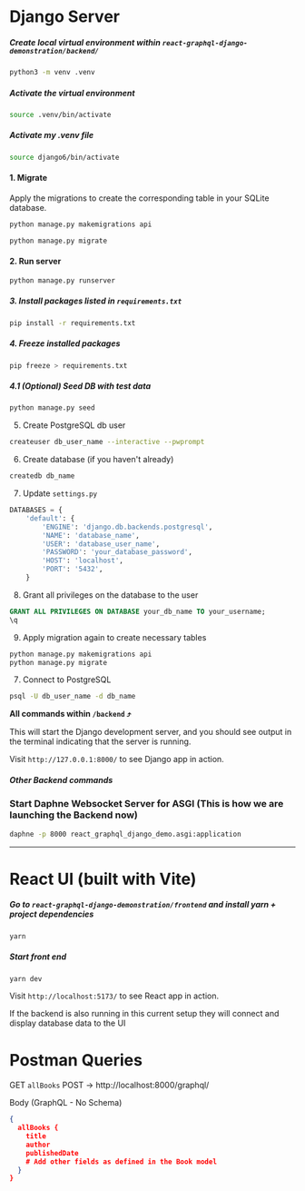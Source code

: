 # Django Server

##### Create local virtual environment within `react-graphql-django-demonstration/backend/`

```bash
python3 -m venv .venv
```

##### Activate the virtual environment

```bash
source .venv/bin/activate
```

##### Activate **my** .venv file

```bash
source django6/bin/activate
```

#### 1. Migrate

Apply the migrations to create the corresponding table in your SQLite database.

```bash
python manage.py makemigrations api
```

```bash
python manage.py migrate
```

#### 2. Run server

```bash
python manage.py runserver
```

##### 3. Install packages listed in `requirements.txt`

```bash
pip install -r requirements.txt
```

##### 4. Freeze installed packages

```bash
pip freeze > requirements.txt
```

##### 4.1 (Optional) Seed DB with test data

```bash
python manage.py seed
```

5. Create PostgreSQL db user

```bash
createuser db_user_name --interactive --pwprompt
```

6. Create database (if you haven't already)

```bash
createdb db_name
```

7. Update `settings.py`

```python
DATABASES = {
    'default': {
        'ENGINE': 'django.db.backends.postgresql',
        'NAME': 'database_name',
        'USER': 'database_user_name',
        'PASSWORD': 'your_database_password',
        'HOST': 'localhost',
        'PORT': '5432',
    }
```

8. Grant all privileges on the database to the user

```sql
GRANT ALL PRIVILEGES ON DATABASE your_db_name TO your_username;
\q
```

9. Apply migration again to create necessary tables

```bash
python manage.py makemigrations api
python manage.py migrate
```

7. Connect to PostgreSQL

```bash
psql -U db_user_name -d db_name
```

**All commands within `/backend` ⤴️**

This will start the Django development server, and you should see output in the terminal indicating that the server is running.

Visit `http://127.0.0.1:8000/` to see Django app in action.

##### Other Backend commands

### **Start Daphne Websocket Server for ASGI (This is how we are launching the Backend now)**

```bash
daphne -p 8000 react_graphql_django_demo.asgi:application
```

---

# React UI (built with Vite)

##### Go to `react-graphql-django-demonstration/frontend` and install yarn + project dependencies

```bash
yarn
```

##### Start front end

```bash
yarn dev
```

Visit `http://localhost:5173/` to see React app in action.

If the backend is also running in this current setup they will connect and display database data to the UI

# Postman Queries

GET `allBooks`
POST → http://localhost:8000/graphql/

Body (GraphQL - No Schema)

```json
{
  allBooks {
    title
    author
    publishedDate
    # Add other fields as defined in the Book model
  }
}
```
